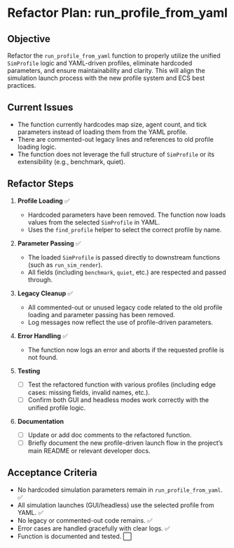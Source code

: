 # Refactor Plan: run_profile_from_yaml

## Objective
Refactor the `run_profile_from_yaml` function to properly utilize the unified `SimProfile` logic and YAML-driven profiles, eliminate hardcoded parameters, and ensure maintainability and clarity. This will align the simulation launch process with the new profile system and ECS best practices.

## Current Issues
- The function currently hardcodes map size, agent count, and tick parameters instead of loading them from the YAML profile.
- There are commented-out legacy lines and references to old profile loading logic.
- The function does not leverage the full structure of `SimProfile` or its extensibility (e.g., benchmark, quiet).

## Refactor Steps

1. **Profile Loading** ✅
   - Hardcoded parameters have been removed. The function now loads values from the selected `SimProfile` in YAML.
   - Uses the `find_profile` helper to select the correct profile by name.

2. **Parameter Passing** ✅
   - The loaded `SimProfile` is passed directly to downstream functions (such as `run_sim_render`).
   - All fields (including `benchmark`, `quiet`, etc.) are respected and passed through.

3. **Legacy Cleanup** ✅
   - All commented-out or unused legacy code related to the old profile loading and parameter passing has been removed.
   - Log messages now reflect the use of profile-driven parameters.

4. **Error Handling** ✅
   - The function now logs an error and aborts if the requested profile is not found.

5. **Testing**
   - [ ] Test the refactored function with various profiles (including edge cases: missing fields, invalid names, etc.).
   - [ ] Confirm both GUI and headless modes work correctly with the unified profile logic.

6. **Documentation**
   - [ ] Update or add doc comments to the refactored function.
   - [ ] Briefly document the new profile-driven launch flow in the project’s main README or relevant developer docs.

## Acceptance Criteria
- No hardcoded simulation parameters remain in `run_profile_from_yaml`. ✅
- All simulation launches (GUI/headless) use the selected profile from YAML. ✅
- No legacy or commented-out code remains. ✅
- Error cases are handled gracefully with clear logs. ✅
- Function is documented and tested. ⬜
